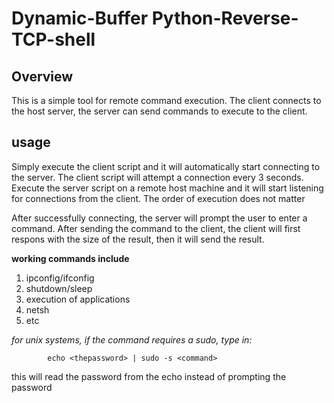 # Dynamic-Buffer Python-Reverse-TCP-shell #
## Overview ##
This is a simple tool for remote command execution. The client connects to the host server, the server can send commands to execute to the client.

## usage ##
Simply execute the client script and it will automatically start connecting to the server. The client script will attempt a connection every 3 seconds.
Execute the server script on a remote host machine and it will start listening for connections from the client.
The order of execution does not matter

After successfully connecting, the server will prompt the user to enter a command. After sending the command to the client, the client will first respons with the size of the result,
then it will send the result.

**working commands include**
1. ipconfig/ifconfig
2. shutdown/sleep
3. execution of applications
4. netsh
5. etc

*for unix systems, if the command requires a sudo, type in:*

            echo <thepassword> | sudo -s <command>
 
this will read the password from the echo instead of prompting the password
